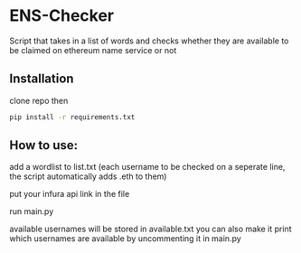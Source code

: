 # ENS-Checker
Script that takes in a list of words and checks whether they are available to be claimed on ethereum name service or not

## Installation

clone repo then

```bash
pip install -r requirements.txt
```

## How to use:

add a wordlist to list.txt (each username to be checked on a seperate line, the script automatically adds .eth to them)

put your infura api link in the file

run main.py 

available usernames will be stored in available.txt you can also make it print which usernames are available by uncommenting it in main.py
